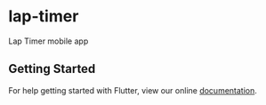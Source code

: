 # lap-timer

Lap Timer mobile app

## Getting Started

For help getting started with Flutter, view our online
[documentation](https://flutter.io/).

